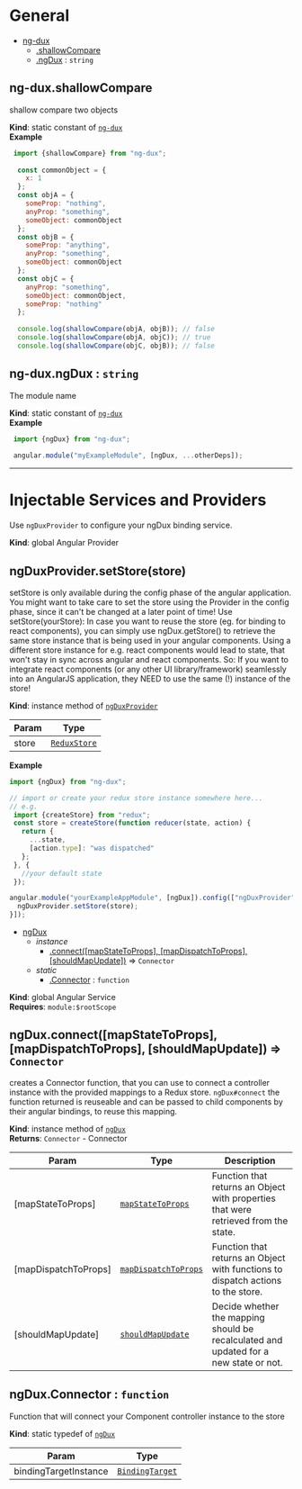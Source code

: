 # General

  
* [ng-dux](#module_ng-dux)
    * [.shallowCompare](#module_ng-dux.shallowCompare)
    * [.ngDux](#module_ng-dux.ngDux) : <code>string</code>

<a name="module_ng-dux.shallowCompare"></a>

## ng-dux.shallowCompare
shallow compare two objects

**Kind**: static constant of [<code>ng-dux</code>](#module_ng-dux)  
**Example**  
```js
 import {shallowCompare} from "ng-dux";
 
  const commonObject = {
    x: 1
  };
  const objA = {
    someProp: "nothing",
    anyProp: "something",
    someObject: commonObject
  };
  const objB = {
    someProp: "anything",
    anyProp: "something",
    someObject: commonObject
  };
  const objC = {
    anyProp: "something",
    someObject: commonObject,
    someProp: "nothing"
  };
 
  console.log(shallowCompare(objA, objB)); // false
  console.log(shallowCompare(objA, objC)); // true
  console.log(shallowCompare(objC, objB)); // false
 ```
<a name="module_ng-dux.ngDux"></a>

## ng-dux.ngDux : <code>string</code>
The module name

**Kind**: static constant of [<code>ng-dux</code>](#module_ng-dux)  
**Example**  
```js
 import {ngDux} from "ng-dux";
 
 angular.module("myExampleModule", [ngDux, ...otherDeps]);
 ```

* * *

# Injectable Services and Providers

  Use `ngDuxProvider` to configure your ngDux binding service.

**Kind**: global Angular Provider  
<a name="ngDuxProvider+setStore"></a>

## ngDuxProvider.setStore(store)
setStore is only available during the config phase of the angular application.
You might want to take care to set the store using the Provider in the config phase, since it can't be changed at a later point of time!
Use setStore(yourStore):
In case you want to reuse the store (eg. for binding
to react components), you can simply use ngDux.getStore()
to retrieve the same store instance that is being used in your
angular components. Using a different store instance for e.g. react components would lead to state, that won't stay in sync across angular and react components.
So:
If you want to integrate react components (or any other UI library/framework)
seamlessly into an AngularJS application, they NEED to use the same (!) instance of the store!

**Kind**: instance method of [<code>ngDuxProvider</code>](#ngDuxProvider)  

| Param | Type |
| --- | --- |
| store | [<code>ReduxStore</code>](https://redux.js.org) | 

**Example**  
```js
import {ngDux} from "ng-dux";

// import or create your redux store instance somewhere here...
// e.g.
 import {createStore} from "redux";
 const store = createStore(function reducer(state, action) {
   return {
     ...state,
     [action.type]: "was dispatched"
   };
 }, {
   //your default state
 });

angular.module("yourExampleAppModule", [ngDux]).config(["ngDuxProvider", function(ngDuxProvider) {
  ngDuxProvider.setStore(store);
}]);

```
  
* [ngDux](#ngDux)
    * _instance_
        * [.connect([mapStateToProps], [mapDispatchToProps], [shouldMapUpdate])](#ngDux+connect) ⇒ <code>Connector</code>
    * _static_
        * [.Connector](#ngDux.Connector) : <code>function</code>

**Kind**: global Angular Service  
**Requires**: <code>module:$rootScope</code>  
<a name="ngDux+connect"></a>

## ngDux.connect([mapStateToProps], [mapDispatchToProps], [shouldMapUpdate]) ⇒ <code>Connector</code>
creates a Connector function, that you can use to connect a controller instance with the provided mappings to a Redux store.
`ngDux#connect` the function returned is reuseable and can be passed to child components by their angular bindings, to reuse this mapping.

**Kind**: instance method of [<code>ngDux</code>](#ngDux)  
**Returns**: <code>Connector</code> - Connector  

| Param | Type | Description |
| --- | --- | --- |
| [mapStateToProps] | [<code>mapStateToProps</code>](#mapStateToProps) | Function that returns an Object with properties that were retrieved from the state. |
| [mapDispatchToProps] | [<code>mapDispatchToProps</code>](#mapDispatchToProps) | Function that returns an Object with functions to dispatch actions to the store. |
| [shouldMapUpdate] | [<code>shouldMapUpdate</code>](#shouldMapUpdate) | Decide whether the mapping should be recalculated and updated for a new state or not. |

<a name="ngDux.Connector"></a>

## ngDux.Connector : <code>function</code>
Function that will connect your Component controller instance to the store

**Kind**: static typedef of [<code>ngDux</code>](#ngDux)  

| Param | Type |
| --- | --- |
| bindingTargetInstance | [<code>BindingTarget</code>](https://docs.angularjs.org/guide/component#component-based-application-architecture) | 




